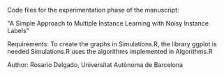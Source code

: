 Code files for the experimentation phase of the manuscript: 

"A Simple Approach to Multiple Instance Learning with Noisy Instance Labels"

Requirements: To create the graphs in Simulations.R, the library ggplot is needed
Simulations.R uses the algorithms implemented in Algorithms.R

Author: Rosario Delgado, Universitat Autònoma de Barcelona
